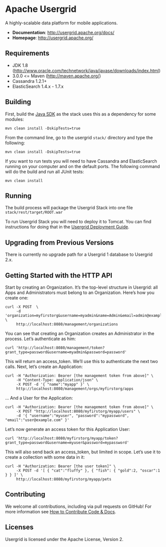 # Apache Usergrid

A highly-scalable data platform for mobile applications.

* **Documentation**: http://usergrid.apache.org/docs/
* **Homepage**: http://usergrid.apache.org/


## Requirements

* JDK 1.8 (http://www.oracle.com/technetwork/java/javase/downloads/index.html)
* 3.0.0 <= Maven (http://maven.apache.org/)
* Cassandra 1.2.1+
* ElasticSearch 1.4.x - 1.7.x


## Building

First, build the [Java SDK](https://github.com/apache/usergrid-java) as the stack uses this as a dependency for some modules:

    mvn clean install -DskipTests=true

From the command line, go to the usergrid `stack/` directory and type the following:

    mvn clean install -DskipTests=true

If you want to run tests you will need to have Cassandra and ElasticSearch running on your computer and on the default ports. The following command will do the build and run all JUnit tests:

    mvn clean install


## Running

The build process will package the Usergrid Stack into one file `stack/rest/target/ROOT.war`

To run Usergrid Stack you will need to deploy it to Tomcat. You can find instructions for
doing that in the [Usergrid Deployment Guide](http://usergrid.apache.org/docs/installation/deployment-guide.html).


## Upgrading from Previous Versions

There is currently no upgrade path for a Usergrid 1 database to Usergrid 2.x.


## Getting Started with the HTTP API

Start by creating an Organization. It’s the top-level structure in Usergrid:
all Apps and Administrators must belong to an Organization. Here’s how you create one:

    curl -X POST  \
         -d 'organization=myfirstorg&username=myadmin&name=Admin&email=admin@example.com&password=password' \
         http://localhost:8080/management/organizations

You can see that creating an Organization creates an Administrator in the process. Let’s authenticate as him:

    curl 'http://localhost:8080/management/token?grant_type=password&username=myadmin&password=password'

This will return an access\_token. We’ll use this to authenticate the next two calls.
Next, let’s create an Application:

    curl -H "Authorization: Bearer [the management token from above]" \
         -H "Content-Type: application/json" \
         -X POST -d '{ "name":"myapp" }' \
         http://localhost:8080/management/orgs/myfirstorg/apps

… And a User for the Application:

    curl -H "Authorization: Bearer [the management token from above]" \
         -X POST "http://localhost:8080/myfirstorg/myapp/users" \
         -d '{ "username":"myuser", "password":"mypassword", "email":"user@example.com" }'

Let’s now generate an access token for this Application User:

    curl 'http://localhost:8080/myfirstorg/myapp/token?grant_type=password&username=myuser&password=mypassword'

This will also send back an access\_token, but limited in scope.
Let’s use it to create a collection with some data in it:

    curl -H "Authorization: Bearer [the user token]" \
         -X POST -d '[ { "cat":"fluffy" }, { "fish": { "gold":2, "oscar":1 } } ]' \
         http://localhost:8080/myfirstorg/myapp/pets

## Contributing

We welcome all contributions, including via pull requests on GitHub! For more information see [How to Contribute Code & Docs](http://usergrid.apache.org/docs/reference/contribute-code.html).


## Licenses

Usergrid is licensed under the Apache License, Version 2.
